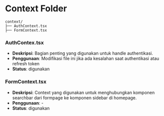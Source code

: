# Context Folder
```plaintext
context/
├── AuthContext.tsx
├── FormContext.tsx
```

### AuthContex.tsx
- **Deskripsi**: Bagian penting yang digunakan untuk handle authentikasi.
- **Penggunaan**: Modifikasi file ini jika ada kesalahan saat authentikasi atau refresh token
- **Status**: digunakan

### FormContext.tsx
- **Deskripsi**: Context yang digunakan untuk menghubungkan komponen searchbar dari formpage ke komponen sidebar di homepage.
- **Penggunaan**: -
- **Status**: digunakan
